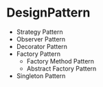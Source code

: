# DesignPattern
- Strategy Pattern
- Observer Pattern
- Decorator Pattern
- Factory Pattern
  - Factory Method Pattern
  - Abstract Factory Pattern
- Singleton Pattern